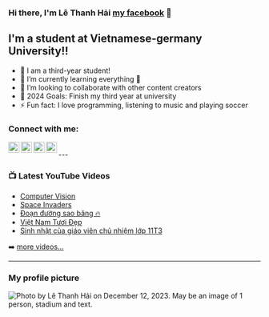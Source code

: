 ### Hi there, I'm Lê Thanh Hải [my facebook][website] 👋 

## I'm a student at Vietnamese-germany University!!

- 🔭 I am a third-year student!
- 🌱 I’m currently learning everything 🤣
- 👯 I’m looking to collaborate with other content creators
- 🥅 2024 Goals: Finish my third year at university
- ⚡ Fun fact: I love programming, listening to music and playing soccer

### Connect with me:

[<img align="left" alt="Facebook.com" width="22px" src="https://encrypted-tbn0.gstatic.com/images?q=tbn:ANd9GcTbUIstkkBc48WXEYG9Gzgx-SHCHSZcl451xw&usqp=CAU" />][website]
[<img align="left" alt="YouTube.com" width="22px" src="https://cdn.jsdelivr.net/npm/simple-icons@v3/icons/youtube.svg" />][youtube]
[<img align="left" alt="TikTok.com" width="22px" src="https://images.rawpixel.com/image_png_social_square/czNmcy1wcml2YXRlL3Jhd3BpeGVsX2ltYWdlcy93ZWJzaXRlX2NvbnRlbnQvdjk4Mi1kMS0wOC5wbmc.png?s=BGpfUTQOIGqojg7YHsRtDK52YmuEVm4b828tuek4ONo" />][tiktok]
[<img align="left" alt="Instagram.com" width="22px" src="https://cdn.jsdelivr.net/npm/simple-icons@v3/icons/instagram.svg" />][instagram]

<br />
---

### 📺 Latest YouTube Videos

<!-- YOUTUBE:START -->
- [Computer Vision](https://www.youtube.com/watch?v=-VESuHOmaJk)
- [Space Invaders](https://www.youtube.com/watch?v=rHdJcelfU3A&t=603s)
- [Đoạn đường sao băng 🔥](https://www.youtube.com/watch?v=BKkT0aTEmW4)
- [Việt Nam Tươi Đẹp](https://www.youtube.com/watch?v=J6VfLOm0Vkc)
- [Sinh nhật của giáo viên chủ nhiệm lớp 11T3](https://www.youtube.com/watch?v=sr_Gay7D_EA)
<!-- YOUTUBE:END -->

➡️ [more videos...](https://www.youtube.com/watch?v=66k1mT3Uebc)

---

### My profile picture
<img alt="Photo by Lê Thanh Hải on December 12, 2023. May be an image of 1 person, stadium and text." crossorigin="anonymous" src="https://scontent.cdninstagram.com/v/t39.30808-6/410489383_1690148021474296_4576235134731580021_n.jpg?stp=c0.64.1536.1920a_dst-jpg_e15&amp;efg=eyJ2ZW5jb2RlX3RhZyI6ImltYWdlX3VybGdlbi4xNTM2eDIwNDguc2RyIn0&amp;_nc_ht=scontent.cdninstagram.com&amp;_nc_cat=104&amp;_nc_ohc=fTY11aNb_QQAX8SsgJ3&amp;edm=APs17CUAAAAA&amp;ccb=7-5&amp;ig_cache_key=MzI1NjE3MzI5NTc0Nzk4ODQxMg%3D%3D.2-ccb7-5&amp;oh=00_AfAYEolcoXkeet6aIGVrTSc6rN3xs1G3oHgSWZIrGRlVAw&amp;oe=657F64F4&amp;_nc_sid=10d13b" class="x5yr21d xu96u03 x10l6tqk x13vifvy x87ps6o xh8yej3" style="object-fit: cover;">


</details>

[website]: https://www.facebook.com/profile.php?id=100014373425372
[tiktok]: https://www.tiktok.com/@hailu2003?lang=vi-VN&is_copy_url=1&is_from_webapp=v1
[youtube]: https://youtube.com/codeSTACKr
[instagram]: https://www.instagram.com/thenhai2k3/
